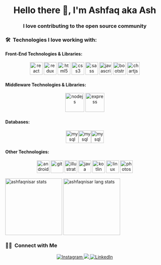 <h1 align="center">Hello there 👋, I'm Ashfaq aka Ash</h1>
<h3 align="center">I love contributing to the open source community</h3>

### 🛠 &nbsp;Technologies I love working with: 

#### Front-End Technologies & Libraries:
<p align="center"><img src="https://devicons.github.io/devicon/devicon.git/icons/react/react-original-wordmark.svg" alt="react" width="40" height="40"/> <img src="https://devicons.github.io/devicon/devicon.git/icons/redux/redux-original.svg" alt="redux" width="40" height="40"/>  <img src="https://devicons.github.io/devicon/devicon.git/icons/html5/html5-original-wordmark.svg" alt="html5" width="40" height="40"/> <img src="https://devicons.github.io/devicon/devicon.git/icons/css3/css3-original-wordmark.svg" alt="css3" width="40" height="40"/> <img src="https://devicons.github.io/devicon/devicon.git/icons/sass/sass-original.svg" alt="sass" width="40" height="40"/> <img src="https://devicons.github.io/devicon/devicon.git/icons/javascript/javascript-original.svg" alt="javascript" width="40" height="40"/> <img src="https://devicons.github.io/devicon/devicon.git/icons/bootstrap/bootstrap-plain.svg" alt="bootstrap" width="40" height="40"/> <img src="https://www.chartjs.org/media/logo-title.svg" alt="chartjs" width="40" height="40"/>  </p>

#### Middleware Technologies & Libraries:
<p align="center"><img src="https://devicons.github.io/devicon/devicon.git/icons/nodejs/nodejs-original-wordmark.svg" alt="nodejs" width="60" height="60"/> <img src="https://devicons.github.io/devicon/devicon.git/icons/express/express-original-wordmark.svg" alt="express" width="60" height="60"/></p>

#### Databases:
<p align="center"><img src="https://symbols-electrical.getvecta.com/stencil_261/16_google-firebase.febfc9bdc0.svg" alt="mysql" width="40" height="40"/><img src="https://cdn.iconscout.com/icon/free/png-512/mongodb-4-1175139.png" alt="mysql" width="40" height="40"/><img src="https://devicons.github.io/devicon/devicon.git/icons/mysql/mysql-original-wordmark.svg" alt="mysql" width="40" height="40"/></p>

#### Other Technologies:
<p align="center"><img src="https://devicons.github.io/devicon/devicon.git/icons/android/android-original-wordmark.svg" alt="android" width="40" height="40"/>   <img src="https://www.vectorlogo.zone/logos/git-scm/git-scm-icon.svg" alt="git" width="40" height="40"/> <img src="https://www.vectorlogo.zone/logos/adobe_illustrator/adobe_illustrator-icon.svg" alt="illustrator" width="40" height="40"/> <img src="https://devicons.github.io/devicon/devicon.git/icons/java/java-original-wordmark.svg" alt="java" width="40" height="40"/>  <img src="https://www.vectorlogo.zone/logos/kotlinlang/kotlinlang-icon.svg" alt="kotlin" width="40" height="40"/> <img src="https://devicons.github.io/devicon/devicon.git/icons/linux/linux-original.svg" alt="linux" width="40" height="40"/>  <img src="https://devicons.github.io/devicon/devicon.git/icons/photoshop/photoshop-plain.svg" alt="photoshop" width="40" height="40"/> </p>


<p> 
 <img align="center" height="180em" src="https://github-readme-stats.vercel.app/api?username=ashfaqnisar&include_all_commits=true&count_private=true&show_icons=true&line_height=20&title_color=7A7ADB&icon_color=2234AE&text_color=D3D3D3&bg_color=0,000000,130F40" alt="ashfaqnisar stats" />
 <img align="center" height="180em" src="https://github-readme-stats.vercel.app/api/top-langs/?username=ashfaqnisar&count_private=true&layout=compact&langs_count=8&line_height=20&title_color=7A7ADB&icon_color=2234AE&text_color=D3D3D3&bg_color=0,000000,130F40" alt="ashfaqnisar lang stats"/>
</p> 

### 🤝🏻 &nbsp;Connect with Me
<p align="center">
<a href="https://www.twitter.com/ashfaqnisar00" target="_blank"><img src="https://img.shields.io/badge/ashfaqnisar00-%231877F2.svg?&style=flat-square&logo=twitter&logoColor=white" alt="Instagram"/>
 <a href="mailto:ashfaqnisar00@gmail.com" target="_blank"><img src="https://img.shields.io/badge/-ashfaqnisar00@gmail.com-D14836?style=flat-square&logo=Gmail&logoColor=white"/>
<a href="https://www.linkedin.com/in/ashfaqnisar" target="_blank"><img src="https://img.shields.io/badge/ashfaqnisar-%230077B5.svg?&style=flat-square&logo=linkedin&logoColor=white" alt="LinkedIn"/>
</p>

